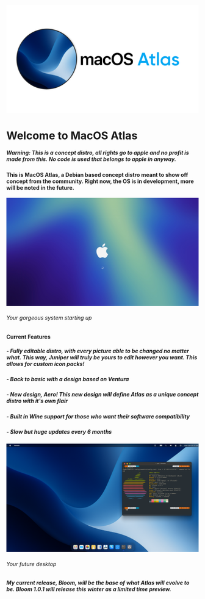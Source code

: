 ![Logo](Atlas-banner.jpg)




# Welcome to MacOS Atlas




##### Warning: This is a concept distro, all rights go to apple and no profit is made from this. No code is used that belongs to apple in anyway.


#### This is MacOS Atlas, a Debian based concept distro meant to show off concept from the community. Right now, the OS is in development, more will be noted in the future.

![Logo](Startup.png)
###### Your gorgeous system starting up

#### Current Features
##### - Fully editable distro, with every picture able to be changed no matter what. This way, Juniper will truly be yours to edit however you want. This allows for custom icon packs!
##### - Back to basic with a design based on Ventura
##### - New design, Aero! This new design will define Atlas as a unique concept distro with it's own flair
##### - Built in Wine support for those who want their software compatibility
##### - Slow but huge updates every 6 months

![Logo](Previeww.png)
###### Your future desktop

##### My current release, Bloom, will be the base of what Atlas will evolve to be. Bloom 1.0.1 will release this winter as a limited time preview.
